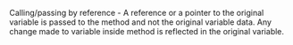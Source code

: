 

Calling/passing by reference - A reference or a pointer to the original variable is passed to the method and not the original variable data. Any change made to variable inside method is reflected in the original variable.
